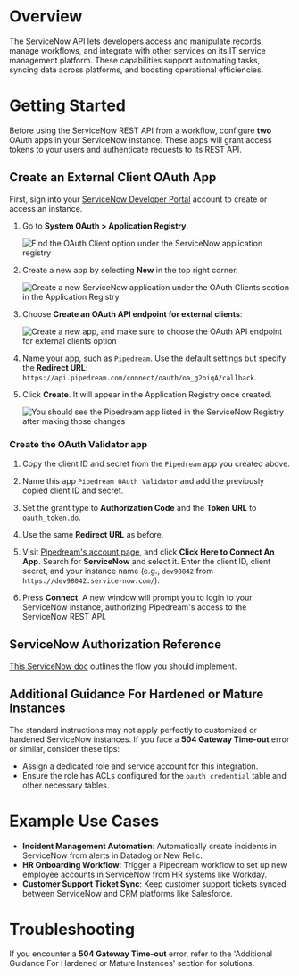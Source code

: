 # Overview

The ServiceNow API lets developers access and manipulate records, manage workflows, and integrate with other services on its IT service management platform. These capabilities support automating tasks, syncing data across platforms, and boosting operational efficiencies.

# Getting Started

Before using the ServiceNow REST API from a workflow, configure **two** OAuth apps in your ServiceNow instance. These apps will grant access tokens to your users and authenticate requests to its REST API.

## Create an External Client OAuth App

First, sign into your [ServiceNow Developer Portal](https://developer.servicenow.com/dev.do#!/home) account to create or access an instance.

1. Go to **System OAuth > Application Registry**.

   ![Find the OAuth Client option under the ServiceNow application registry](https://res.cloudinary.com/pipedreamin/image/upload/v1715264549/marketplace/apps/servicenow/CleanShot_2024-05-09_at_10.18.36_ntausg.png)

2. Create a new app by selecting **New** in the top right corner.

   ![Create a new ServiceNow application under the OAuth Clients section in the Application Registry](https://res.cloudinary.com/pipedreamin/image/upload/v1715265062/marketplace/apps/servicenow/CleanShot_2024-05-09_at_10.30.51_jpi4ct.png)

3. Choose **Create an OAuth API endpoint for external clients**:

   ![Create a new app, and make sure to choose the OAuth API endpoint for external clients option](https://res.cloudinary.com/pipedreamin/image/upload/v1715264615/marketplace/apps/servicenow/CleanShot_2024-05-09_at_10.19.09_pgezqf.png)

4. Name your app, such as `Pipedream`. Use the default settings but specify the **Redirect URL**: `https://api.pipedream.com/connect/oauth/oa_g2oiqA/callback`.

5. Click **Create**. It will appear in the Application Registry once created.

   ![You should see the Pipedream app listed in the ServiceNow Registry after making those changes](https://res.cloudinary.com/pipedreamin/image/upload/v1715264960/marketplace/apps/servicenow/CleanShot_2024-05-09_at_10.21.12_iwlxgq.png)

### Create the OAuth Validator app

1. Copy the client ID and secret from the `Pipedream` app you created above.
2. Name this app `Pipedream OAuth Validator` and add the previously copied client ID and secret.
3. Set the grant type to **Authorization Code** and the **Token URL** to `oauth_token.do`.
4. Use the same **Redirect URL** as before.

5. Visit [Pipedream's account page](https://pipedream.com/accounts), and click **Click Here to Connect An App**. Search for **ServiceNow** and select it. Enter the client ID, client secret, and your instance name (e.g., `dev98042` from `https://dev98042.service-now.com/`).

6. Press **Connect**. A new window will prompt you to login to your ServiceNow instance, authorizing Pipedream's access to the ServiceNow REST API.

## ServiceNow Authorization Reference

[This ServiceNow doc](https://docs.servicenow.com/bundle/orlando-platform-administration/page/administer/security/concept/c_OAuthAuthorizationCodeFlow.html) outlines the flow you should implement.

## Additional Guidance For Hardened or Mature Instances

The standard instructions may not apply perfectly to customized or hardened ServiceNow instances. If you face a **504 Gateway Time-out** error or similar, consider these tips:

- Assign a dedicated role and service account for this integration.
- Ensure the role has ACLs configured for the `oauth_credential` table and other necessary tables.

# Example Use Cases

- **Incident Management Automation**: Automatically create incidents in ServiceNow from alerts in Datadog or New Relic.
- **HR Onboarding Workflow**: Trigger a Pipedream workflow to set up new employee accounts in ServiceNow from HR systems like Workday.
- **Customer Support Ticket Sync**: Keep customer support tickets synced between ServiceNow and CRM platforms like Salesforce.

# Troubleshooting

If you encounter a **504 Gateway Time-out** error, refer to the 'Additional Guidance For Hardened or Mature Instances' section for solutions.
